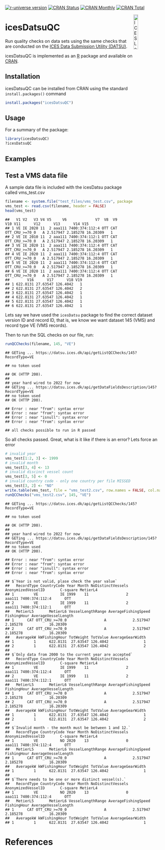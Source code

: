 
[![r-universe
version](https://ices-tools-prod.r-universe.dev/badges/icesDatsuQC)](https://ices-tools-prod.r-universe.dev/ui#package:icesDatsuQC)
[![CRAN
Status](http://r-pkg.org/badges/version/icesDatsuQC)](https://cran.r-project.org/package=icesDatsuQC)
[![CRAN
Monthly](http://cranlogs.r-pkg.org/badges/icesDatsuQC)](https://cran.r-project.org/package=icesDatsuQC)
[![CRAN
Total](http://cranlogs.r-pkg.org/badges/grand-total/icesDatsuQC)](https://cran.r-project.org/package=icesDatsuQC)

[<img align="right" alt="ICES Logo" width="17%" height="17%" src="http://ices.dk/_layouts/15/1033/images/icesimg/iceslogo.png">](http://ices.dk)

# icesDatsuQC

Run quality checks on data sets using the same checks that are conducted
on the [ICES Data Submission Utility
(DATSU)](https://datsu.ices.dk/web/index.aspx).

icesDatsuQC is implemented as an [R](https://www.r-project.org) package
and available on [CRAN](https://cran.r-project.org/package=icesDatsuQC).

## Installation

icesDatsuQC can be installed from CRAN using the standard
`install.packages()` command

``` r
install.packages("icesDatsuQC")
```

## Usage

For a summary of the package:

``` r
library(icesDatsuQC)
?icesDatsuQC
```

## Examples

## Test a VMS data file

A sample data file is included with the icesDatsu package called
vms\_test.csv

``` r
filename <- system.file("test_files/vms_test.csv", package = "icesDatsu")
vms_test <- read.csv(filename, header = FALSE)
head(vms_test)
```

    ##   V1 V2   V3 V4 V5     V6             V7  V8  V9            V10 V11      V12      V13      V14 V15
    ## 1 VE IE 2020 11  2 aaa111 7400:374:112:4 OTT CAT OTT_CRU_>=70_0   A 2.517947 2.185278 16.20309   1
    ## 2 VE IE 2010 11  2 aaa111 7400:374:112:1 OTT CAT OTT_CRU_>=70_0   A 2.517947 2.185278 16.20309   1
    ## 3 VE IE 2020 11  2 aaa111 7400:374:112:4 OTT CAT OTT_CRU_>=70_0   A 2.517947 2.185278 16.20309   1
    ## 4 VE IE 2020 11  2 aaa111 7400:374:112:4 OTT CAT OTT_CRU_>=70_0   A 2.517947 2.185278 16.20309   1
    ## 5 VE IE 2020 11  2 aaa111 7400:374:112:4 OTT CAT OTT_CRU_>=70_0   A 2.517947 2.185278 16.20309   1
    ## 6 VE IE 2020 11  2 aaa111 7400:374:112:4 OTT CAT OTT_CRU_>=70_0   A 2.517947 2.185278 16.20309   1
    ##        V16      V17      V18 V19
    ## 1 622.8131 27.63547 126.4042   1
    ## 2 622.8131 27.63547 126.4042   2
    ## 3 622.8131 27.63547 126.4042   1
    ## 4 622.8131 27.63547 126.4042   1
    ## 5 622.8131 27.63547 126.4042   1
    ## 6 622.8131 27.63547 126.4042   1

Lets say we have used the `icesDatsu` package to find the correct
dataset version ID and record ID, that is, we know we want dataset 145
(VMS) and record type VE (VMS records).

Then to run the SQL checks on our file, run:

``` r
runQCChecks(filename, 145, "VE")
```

    ## GETing ... https://datsu.ices.dk/api/getListQCChecks/145?RecordType=VE

    ## no token used

    ## OK (HTTP 200).
    ## 
    ## year hard wired to 2022 for now
    ## GETing ... https://datsu.ices.dk/api/getDataFieldsDescription/145?RecordType=VE
    ## no token used
    ## OK (HTTP 200).

    ## Error : near "from": syntax error
    ## Error : near "from": syntax error
    ## Error : near "isnull": syntax error
    ## Error : near "from": syntax error

    ## all checks possible to run in R passed

So all checks passed. Great, what is it like if there is an error? Lets
force an error

``` r
# invalid year
vms_test[1:2, 3] <- 1999
# invalid month
vms_test[3, 4] <- 13
# invalid discinct vessel count
vms_test[3, 5] <- 0
# invalid country code - only one country per file MISSED
vms_test[3, 2] <- "NO"
write.table(vms_test, file = "vms_test2.csv", row.names = FALSE, col.names = FALSE, sep = ",")
runQCChecks("vms_test2.csv", 145, "VE")
```

    ## GETing ... https://datsu.ices.dk/api/getListQCChecks/145?RecordType=VE

    ## no token used

    ## OK (HTTP 200).
    ## 
    ## year hard wired to 2022 for now
    ## GETing ... https://datsu.ices.dk/api/getDataFieldsDescription/145?RecordType=VE
    ## no token used
    ## OK (HTTP 200).

    ## Error : near "from": syntax error
    ## Error : near "from": syntax error
    ## Error : near "isnull": syntax error
    ## Error : near "from": syntax error

    ## $`Year is not valid, plase check the year value`
    ##   RecordType CountryCode Year Month NoDistinctVessels AnonymizedVesselID       C-square MetierL4
    ## 1         VE          IE 1999    11                 2             aaa111 7400:374:112:4      OTT
    ## 2         VE          IE 1999    11                 2             aaa111 7400:374:112:1      OTT
    ##   MetierL5       MetierL6 VesselLengthRange AverageFishingSpeed FishingHour AverageVesselLength
    ## 1      CAT OTT_CRU_>=70_0                 A            2.517947    2.185278            16.20309
    ## 2      CAT OTT_CRU_>=70_0                 A            2.517947    2.185278            16.20309
    ##   AveragekW kWFishingHour TotWeight TotValue AverageGearWidth
    ## 1         1      622.8131  27.63547 126.4042                1
    ## 2         1      622.8131  27.63547 126.4042                2
    ## 
    ## $`Only data from 2000 to the current year are accepted`
    ##   RecordType CountryCode Year Month NoDistinctVessels AnonymizedVesselID       C-square MetierL4
    ## 1         VE          IE 1999    11                 2             aaa111 7400:374:112:4      OTT
    ## 2         VE          IE 1999    11                 2             aaa111 7400:374:112:1      OTT
    ##   MetierL5       MetierL6 VesselLengthRange AverageFishingSpeed FishingHour AverageVesselLength
    ## 1      CAT OTT_CRU_>=70_0                 A            2.517947    2.185278            16.20309
    ## 2      CAT OTT_CRU_>=70_0                 A            2.517947    2.185278            16.20309
    ##   AveragekW kWFishingHour TotWeight TotValue AverageGearWidth
    ## 1         1      622.8131  27.63547 126.4042                1
    ## 2         1      622.8131  27.63547 126.4042                2
    ## 
    ## $`Invalid month - the month must be between 1 and 12.`
    ##   RecordType CountryCode Year Month NoDistinctVessels AnonymizedVesselID       C-square MetierL4
    ## 1         VE          NO 2020    13                 0             aaa111 7400:374:112:4      OTT
    ##   MetierL5       MetierL6 VesselLengthRange AverageFishingSpeed FishingHour AverageVesselLength
    ## 1      CAT OTT_CRU_>=70_0                 A            2.517947    2.185278            16.20309
    ##   AveragekW kWFishingHour TotWeight TotValue AverageGearWidth
    ## 1         1      622.8131  27.63547 126.4042                1
    ## 
    ## $`There needs to be one or more distinct vessel(s).`
    ##   RecordType CountryCode Year Month NoDistinctVessels AnonymizedVesselID       C-square MetierL4
    ## 1         VE          NO 2020    13                 0             aaa111 7400:374:112:4      OTT
    ##   MetierL5       MetierL6 VesselLengthRange AverageFishingSpeed FishingHour AverageVesselLength
    ## 1      CAT OTT_CRU_>=70_0                 A            2.517947    2.185278            16.20309
    ##   AveragekW kWFishingHour TotWeight TotValue AverageGearWidth
    ## 1         1      622.8131  27.63547 126.4042                1

# References
